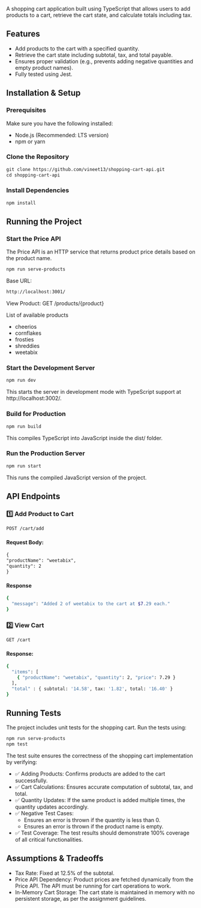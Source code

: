 A shopping cart application built using TypeScript that allows users to add products to a cart, retrieve the cart state, and calculate totals including tax.

## Features

- Add products to the cart with a specified quantity.
- Retrieve the cart state including subtotal, tax, and total payable.
- Ensures proper validation (e.g., prevents adding negative quantities and empty product names).
- Fully tested using Jest.

## Installation & Setup

### Prerequisites

Make sure you have the following installed:

- Node.js (Recommended: LTS version)
- npm or yarn

### Clone the Repository

```md
git clone https://github.com/vineet13/shopping-cart-api.git
cd shopping-cart-api
```

### Install Dependencies

```md
npm install
```

## Running the Project

### Start the Price API

The Price API is an HTTP service that returns product price details based on the product name.

```md
npm run serve-products
```

Base URL:

```sh
http://localhost:3001/
```

View Product: GET /products/{product}

List of available products

- cheerios
- cornflakes
- frosties
- shreddies
- weetabix

### Start the Development Server

```md
npm run dev
```

This starts the server in development mode with TypeScript support at http://localhost:3002/.

### Build for Production

```md
npm run build
```

This compiles TypeScript into JavaScript inside the dist/ folder.

### Run the Production Server

```md
npm run start
```

This runs the compiled JavaScript version of the project.

## API Endpoints

### 1️⃣ Add Product to Cart

```md
POST /cart/add
```

#### Request Body:

```md
{
"productName": "weetabix",
"quantity": 2
}
```

#### Response

```sh
{
  "message": "Added 2 of weetabix to the cart at $7.29 each."
}
```

### 2️⃣ View Cart

```sh
GET /cart
```

#### Response:

```sh
{
  "items": [
    { "productName": "weetabix", "quantity": 2, "price": 7.29 }
  ],
  "total" : { subtotal: '14.58', tax: '1.82', total: '16.40' }
}
```

## Running Tests

The project includes unit tests for the shopping cart. Run the tests using:

```sh
npm run serve-products
npm test
```

The test suite ensures the correctness of the shopping cart implementation by verifying:

- ✅ Adding Products: Confirms products are added to the cart successfully.
- ✅ Cart Calculations: Ensures accurate computation of subtotal, tax, and total.
- ✅ Quantity Updates: If the same product is added multiple times, the quantity updates accordingly.
- ✅ Negative Test Cases:
  - Ensures an error is thrown if the quantity is less than 0.
  - Ensures an error is thrown if the product name is empty.
- ✅ Test Coverage: The test results should demonstrate 100% coverage of all critical functionalities.

## Assumptions & Tradeoffs

- Tax Rate: Fixed at 12.5% of the subtotal.
- Price API Dependency: Product prices are fetched dynamically from the Price API. The API must be running for cart operations to work.
- In-Memory Cart Storage: The cart state is maintained in memory with no persistent storage, as per the assignment guidelines.
